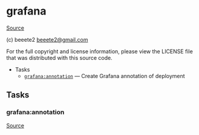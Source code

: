 <!-- DO NOT EDIT THIS FILE! -->
<!-- Instead edit contrib/grafana.php -->
<!-- Then run bin/docgen -->

# grafana

[Source](/contrib/grafana.php)

(c) beeete2 <beeete2@gmail.com>

For the full copyright and license information, please view the LICENSE
file that was distributed with this source code.


* Tasks
  * [`grafana:annotation`](#grafana:annotation) — Create Grafana annotation of deployment


## Tasks
### grafana:annotation
[Source](/contrib/grafana.php#L14)



